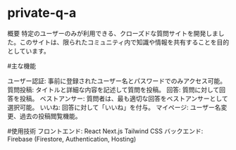 # private-q-a

概要
特定のユーザーのみが利用できる、クローズドな質問サイトを開発しました。このサイトは、限られたコミュニティ内で知識や情報を共有することを目的としています。

#主な機能

ユーザー認証: 事前に登録されたユーザー名とパスワードでのみアクセス可能。
質問投稿: タイトルと詳細な内容を記述して質問を投稿。
回答: 質問に対して回答を投稿。
ベストアンサー: 質問者は、最も適切な回答をベストアンサーとして選択可能。
いいね: 回答に対して「いいね」を付与。
マイページ: ユーザー名変更、過去の投稿閲覧機能。

#使用技術
フロントエンド:
React
Next.js
Tailwind CSS
バックエンド:
Firebase (Firestore, Authentication, Hosting)
